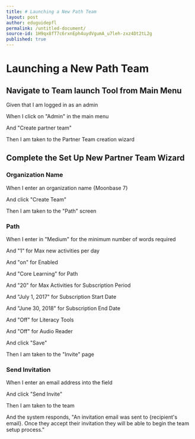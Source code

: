 ```yaml
---
title: # Launching a New Path Team
layout: post
author: eduguidepfl
permalink: /untitled-document/
source-id: 1H9qx8fT7c6rxnEph4uydVgumA_u7leh-zxz4Dt2tL2g
published: true
---
```

# Launching a New Path Team

## Navigate to Team launch Tool from Main Menu

Given that I am logged in as an admin

When I click on "Admin" in the main menu

And "Create partner team"

Then I am taken to the Partner Team creation wizard

## Complete the Set Up New Partner Team Wizard

### Organization Name

When I enter an organization name {Moonbase 7}

And click "Create Team"

Then I am taken to the "Path" screen

### Path

When I enter in "Medium" for the minimum number of words required

And "1" for Max new activities per day

And "on" for Enabled

And "Core Learning" for Path

And "20" for Max Activities for Subscription Period

And "July 1, 2017" for Subscription Start Date

And "June 30, 2018" for Subscription End Date

And "Off" for Literacy Tools

And "Off" for Audio Reader

And click "Save"

Then I am taken to the "Invite" page

### Send Invitation

When I enter an email address into the field

And click "Send Invite"

Then I am taken to the team

And the system responds, "An invitation email was sent to {recipient's email}. Once they accept their invitation they will be able to begin the team setup process."

